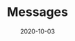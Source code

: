 ---
layout: site
title: "Messages"
date: 2020-10-03
categories: [google]
version: 0.0.0
major: 0
minor: 0
patch: 0
slug: google-messages
link: https://messages.google.com/
submitter: twerske
permalink: /sites/:slug
---